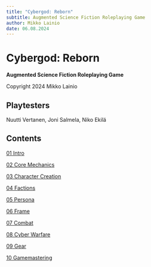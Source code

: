 ```yaml
---
title: "Cybergod: Reborn"
subtitle: Augmented Science Fiction Roleplaying Game
author: Mikko Lainio
date: 06.08.2024
---
```

# Cybergod: Reborn
**Augmented Science Fiction Roleplaying Game**

Copyright 2024 Mikko Lainio

## Playtesters

Nuutti Vertanen, Joni Salmela, Niko Ekilä

## Contents

[01 Intro](01%20Intro.md)

[02 Core Mechanics](<02 Core Mechanics>)

[03 Character Creation](<03 Character Creation>)

[04 Factions](<04 Factions>)

[05 Persona](<05 Persona>)

[06 Frame](<06 Frame>)

[07 Combat](<07 Combat>)

[08 Cyber Warfare](<08 Cyber Warfare>)

[09 Gear](<09 Gear>)

[10 Gamemastering](<10 Gamemastering>)